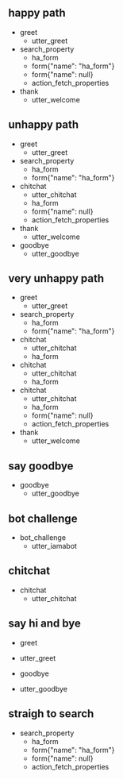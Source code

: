 ## happy path
* greet
    - utter_greet
* search_property
    - ha_form
    - form{"name": "ha_form"}
    - form{"name": null}
    - action_fetch_properties
* thank
    - utter_welcome

## unhappy path
* greet
    - utter_greet
* search_property
    - ha_form
    - form{"name": "ha_form"}
* chitchat
    - utter_chitchat
    - ha_form
    - form{"name": null}
    - action_fetch_properties
* thank
    - utter_welcome
* goodbye
    - utter_goodbye

## very unhappy path
* greet
    - utter_greet
* search_property
    - ha_form
    - form{"name": "ha_form"}
* chitchat
    - utter_chitchat
    - ha_form
* chitchat
    - utter_chitchat
    - ha_form
* chitchat
    - utter_chitchat
    - ha_form
    - form{"name": null}
    - action_fetch_properties
* thank
    - utter_welcome

## say goodbye
* goodbye
  - utter_goodbye

## bot challenge
* bot_challenge
  - utter_iamabot

## chitchat
* chitchat
  - utter_chitchat

## say hi and bye
* greet
 - utter_greet
* goodbye
 - utter_goodbye

## straigh to search
* search_property
    - ha_form
    - form{"name": "ha_form"}
    - form{"name": null}
    - action_fetch_properties